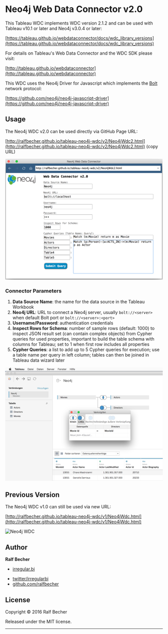 # Neo4j Web Data Connector v2.0

This Tableau WDC implements WDC version 2.1.2 and can be used with Tableau v10.1 or later and Neo4j v3.0.4 or later:

[https://tableau.github.io/webdataconnector/docs/wdc_library_versions](https://tableau.github.io/webdataconnector/docs/wdc_library_versions)

For details on Tableau's Web Data Connector and the WDC SDK please visit:

[http://tableau.github.io/webdataconnector](http://tableau.github.io/webdataconnector)

This WDC uses the Neo4j Driver for Javascript which implements the [Bolt](https://en.wikipedia.org/wiki/Bolt_%28network_protocol%29) network protocol:

[https://github.com/neo4j/neo4j-javascript-driver](https://github.com/neo4j/neo4j-javascript-driver)

## Usage

The Neo4j WDC v2.0 can be used directly via GitHub Page URL:

[http://ralfbecher.github.io/tableau-neo4j-wdc/v2/Neo4jWdc2.html](http://ralfbecher.github.io/tableau-neo4j-wdc/v2/Neo4jWdc2.html) (copy URL)

![Neo4j WDC 2](tableau-neo4j-wdc2.png)

### Connector Parameters

1. **Data Source Name**: the name for the data source in the Tableau Workbook
2. **Neo4j URL**: URL to connect a Neo4j server, usually ```bolt://<server>``` when default Bolt port or ```bolt://<server>:<port>```
3. **Username/Password**: authentication credentials
4. **Inspect Rows for Schema**: number of sample rows (default: 1000) to inspect JSON result set (can contain complex objects) 
from Cypher queries for used properties, important to build the table schema with columns for Tableau; set to 1 when first 
row includes all properties
5. **Cypher Queries**: a list to add up to 5 Cypher queries for execution; use a table name per query in left column; 
tables can then be joined in Tableau data wizard later

![Neo4j WDC 2 Tableau Data Wizard](tableau-neo4j-wdc2-wizard.png)

<!---
### Run Neo4j WDC as Server Extension

Copy the extension library ```neo4j-web-extension-tableau-wdc-2.0.0.jar``` into the server’s plugin directory: 

```cp neo4j-web-extension-tableau-wdc-2.0.0.jar $NEO4J_SERVER_HOME/plugins```

Edit ```conf/neo4j.conf``` to register the package name with an endpoint:

```
#Comma separated list of JAXRS packages containing JAXRS Resource, one package name for each mountpoint.
dbms.unmanaged_extension_classes=org.neo4j.tableau.wdc=/tableau/wdc
```

Restart the server:

```/path/to/neo/bin/neo4j restart```

Then navigate in browser to the extension URL including HTTP Basic Authentication as URL parameters to start the Neo4j WDC Form:

```http://<username>:<password>@localhost:7474/tableau/wdc/```
--->

## Previous Version

The Neo4j WDC v1.0 can still be used via new URL:

[http://ralfbecher.github.io/tableau-neo4j-wdc/v1/Neo4jWdc.html](http://ralfbecher.github.io/tableau-neo4j-wdc/v1/Neo4jWdc.html)

![Neo4j WDC](tableau-neo4j-wdc.png)

## Author

**Ralf Becher**

+ [irregular.bi](http://irregular.bi)
* [twitter/irregularbi](http://twitter.com/irregularbi)
* [github.com/ralfbecher](http://github.com/ralfbecher)

## License

Copyright © 2016 Ralf Becher

Released under the MIT license.

***